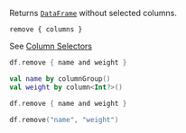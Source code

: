 [//]: # (title: remove)

<!---IMPORT org.jetbrains.kotlinx.dataframe.samples.api.Modify-->

Returns [`DataFrame`](DataFrame.md) without selected columns.

```text
remove { columns }
```

See [Column Selectors](ColumnSelectors.md)

<!---FUN remove-->
<tabs>
<tab title="Properties">

```kotlin
df.remove { name and weight }
```

</tab>
<tab title="Accessors">

```kotlin
val name by columnGroup()
val weight by column<Int?>()

df.remove { name and weight }
```

</tab>
<tab title="Strings">

```kotlin
df.remove("name", "weight")
```

</tab></tabs>
<dataFrame src="org.jetbrains.kotlinx.dataframe.samples.api.Modify.remove.html"/>
<!---END-->
